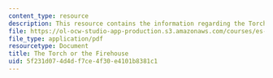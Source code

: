 ```yaml
---
content_type: resource
description: This resource contains the information regarding the Torch or the firehouse.
file: https://ol-ocw-studio-app-production.s3.amazonaws.com/courses/es-291-learning-seminar-experiments-in-education-spring-2003/5f231d074d4df7ce4f30e4101b8381c1_MITES_291S03_6a_torch.pdf
file_type: application/pdf
resourcetype: Document
title: The Torch or the Firehouse
uid: 5f231d07-4d4d-f7ce-4f30-e4101b8381c1
---
```

